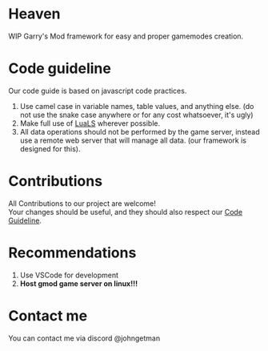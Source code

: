 # Heaven
WIP Garry's Mod framework for easy and proper gamemodes creation.

# Code guideline
Our code guide is based on javascript code practices.
1. Use camel case in variable names, table values, and anything else. (do not use the snake case anywhere or for any cost whatsoever, it's ugly)
2. Make full use of [LuaLS](https://wiki.facepunch.com/gmod/LuaLanguageServer) wherever possible.
3. All data operations should not be performed by the game server, instead use a remote web server that will manage all data. (our framework is designed for this).

# Contributions
All Contributions to our project are welcome!\
Your changes should be useful, and they should also respect our [Code Guideline](#code-guideline).

# Recommendations
1. Use VSCode for development
2. **Host gmod game server on linux!!!**

# Contact me
You can contact me via discord @johngetman